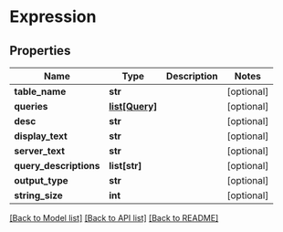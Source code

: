 # Expression

## Properties
Name | Type | Description | Notes
------------ | ------------- | ------------- | -------------
**table_name** | **str** |  | [optional] 
**queries** | [**list[Query]**](Query.md) |  | [optional] 
**desc** | **str** |  | [optional] 
**display_text** | **str** |  | [optional] 
**server_text** | **str** |  | [optional] 
**query_descriptions** | **list[str]** |  | [optional] 
**output_type** | **str** |  | [optional] 
**string_size** | **int** |  | [optional] 

[[Back to Model list]](../README.md#documentation-for-models) [[Back to API list]](../README.md#documentation-for-api-endpoints) [[Back to README]](../README.md)


